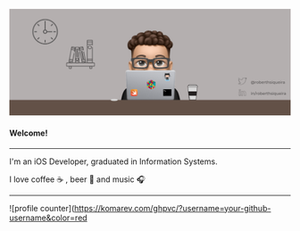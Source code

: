 ![github cover](https://github.com/roberthsiqueira/roberthsiqueira/blob/main/sources/cover.png)

#### Welcome!

---

I'm an iOS Developer, graduated in Information Systems.

I love coffee ☕️ , beer 🍻 and music 🎧

---

![profile counter](https://komarev.com/ghpvc/?username=your-github-username&color=red